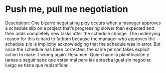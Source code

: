 # Push me, pull me negotiation

Description: One bizarre negotiating ploy occurs when a manager approves a schedule slip on a project that’s progressing slower than expected and then adds completely new tasks after the schedule change. The underlying reason for this is hard to fathom because the manager who approves the schedule slip is implicitly acknowledging that the schedule was in error. But once the schedule has been corrected, the same person takes explicit action to make it wrong again.
Resumen: Quien hace la planificación y tareas a seguir sabe que están mal pero las aprueba igual sin negociar, luego se tiene que replanificar.